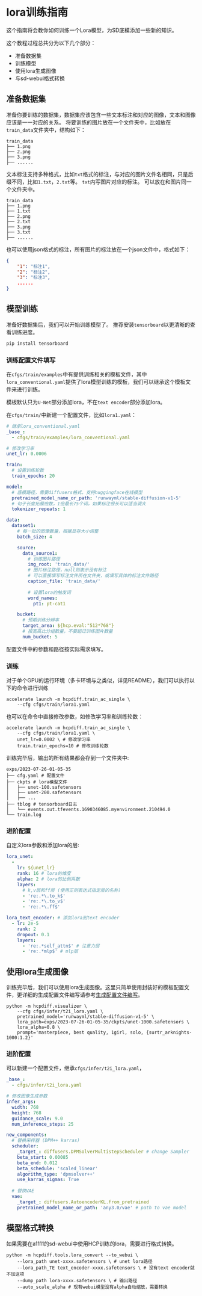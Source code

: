 # lora训练指南

这个指南将会教你如何训练一个Lora模型，为SD底模添加一些新的知识。

这个教程过程总共分为以下几个部分：
* 准备数据集
* 训练模型
* 使用lora生成图像
* 与sd-webui格式转换

## 准备数据集

准备你要训练的数据集，数据集应该包含一些文本标注和对应的图像，文本和图像应该是一一对应的关系。
将要训练的图片放在一个文件夹中，比如放在`train_data`文件夹中，结构如下：
```text
train_data
├── 1.png
├── 2.png
├── 3.png
├── ......
```

文本标注支持多种格式，比如`txt`格式的标注，与对应的图片文件名相同，只是后缀不同，比如`1.txt`，`2.txt`等。
`txt`内写图片对应的标注。
可以放在和图片同一个文件夹中。
```text
train_data
├── 1.png
├── 1.txt
├── 2.png
├── 2.txt
├── 3.png
├── 3.txt
├── ......
```

也可以使用json格式的标注，所有图片的标注放在一个json文件中，格式如下：
```json
{
    "1": "标注1",
    "2": "标注2",
    "3": "标注3",
    ......
}
```

## 模型训练

准备好数据集后，我们可以开始训练模型了。
推荐安装`tensorboard`以更清晰的查看训练进度。
```bash
pip install tensorboard
```

### 训练配置文件填写

在`cfgs/train/examples`中有提供训练相关的模板文件，其中`lora_conventional.yaml`提供了lora模型训练的模板，我们可以继承这个模板文件来进行训练。

模板默认只为`U-Net`部分添加lora，不在`text encoder`部分添加lora。

在`cfgs/train/`中新建一个配置文件，比如`lora1.yaml`：
```yaml
# 继承lora_conventional.yaml
_base_:
  - cfgs/train/examples/lora_conventional.yaml

# 修改学习率
unet_lr: 0.0006

train:
  # 设置训练轮数
  train_epochs: 20

model:
  # 底模路径，需要diffusers格式，支持huggingface在线模型
  pretrained_model_name_or_path: 'runwayml/stable-diffusion-v1-5'
  # 句子长度拓展倍数，1倍最长75个词，如果标注很长可以适当调大
  tokenizer_repeats: 1

data:
  dataset1:
    # 每一批的图像数量，根据显存大小调整
    batch_size: 4

    source:
      data_source1:
        # 训练图片路径
        img_root: 'train_data/'
        # 图片标注路径，null则表示没有标注
        # 可以直接填写标注文件所在文件夹，或填写具体的标注文件路径
        caption_file: 'train_data/'
        
        # 设置lora的触发词
        word_names:
          pt1: pt-cat1

    bucket:
      # 预期训练分辨率
      target_area: ${hcp.eval:"512*768"}
      # 按宽高比分组数量，不要超过训练图片数量
      num_bucket: 5
```

配置文件中的参数和路径按实际需求填写。

### 训练

对于单个GPU的运行环境（多卡环境与之类似，详见README），我们可以执行以下的命令进行训练

```shell
accelerate launch -m hcpdiff.train_ac_single \
    --cfg cfgs/train/lora1.yaml 
```

也可以在命令中直接修改参数，如修改学习率和训练轮数：
```shell
accelerate launch -m hcpdiff.train_ac_single \
    --cfg cfgs/train/lora1.yaml \
    unet_lr=0.0002 \ # 修改学习率
    train.train_epochs=10 # 修改训练轮数
```

训练完毕后，输出的所有结果都会存到一个文件夹中:
```text
exps/2023-07-26-01-05-35
├── cfg.yaml # 配置文件
├── ckpts # lora模型文件
│   ├── unet-100.safetensors
│   ├── unet-200.safetensors
│   ├── ...
├── tblog # tensorboard日志
│   └── events.out.tfevents.1690346085.myenvironment.210494.0
└── train.log
```

### 进阶配置

自定义lora参数和添加lora的层:
```yaml
lora_unet:
  -
    lr: ${unet_lr}
    rank: 16 # lora的维度
    alpha: 2 # lora的比例系数
    layers:
      # k,v层和ff层 (使用正则表达式指定层的名称)
      - 're:.*\.to_k$'
      - 're:.*\.to_v$'
      - 're:.*\.ff$'

lora_text_encoder: # 添加lora到text encoder
  - lr: 2e-5
    rank: 2
    dropout: 0.1
    layers:
      - 're:.*self_attn$' # 注意力层
      - 're:.*mlp$' # mlp层
```

## 使用lora生成图像

训练完毕后，我们可以使用lora生成图像。这里只简单使用封装好的模板配置文件，更详细的生成配置文件编写请参考[生成配置文件编写](../user_guides/infer.md)。
```shell
python -m hcpdiff.visualizer \
    --cfg cfgs/infer/t2i_lora.yaml \
    pretrained_model='runwayml/stable-diffusion-v1-5' \
    lora_path=exps/2023-07-26-01-05-35/ckpts/unet-1000.safetensors \
    lora_alpha=0.8 \
    prompt='masterpiece, best quality, 1girl, solo, {surtr_arknights-1000:1.2}'
```

### 进阶配置
可以新建一个配置文件，继承`cfgs/infer/t2i_lora.yaml`，
```yaml
_base_:
  - cfgs/infer/t2i_lora.yaml

# 修改图像生成参数
infer_args:
  width: 768
  height: 768
  guidance_scale: 9.0
  num_inference_steps: 25

new_components:
  # 替换采样器 (DPM++ karras)
  scheduler:
    _target_: diffusers.DPMSolverMultistepScheduler # change Sampler
    beta_start: 0.00085
    beta_end: 0.012
    beta_schedule: 'scaled_linear'
    algorithm_type: 'dpmsolver++'
    use_karras_sigmas: True
    
  # 替换VAE
  vae:
    _target_: diffusers.AutoencoderKL.from_pretrained
    pretrained_model_name_or_path: 'any3.0/vae' # path to vae model
```

## 模型格式转换

如果需要在a1111的sd-webui中使用HCP训练的lora，需要进行格式转换。
```shell
python -m hcpdiff.tools.lora_convert --to_webui \
    --lora_path unet-xxxx.safetensors \ # unet lora路径
    --lora_path_TE text_encoder-xxxx.safetensors \ # 没有text encoder就不加这项
    --dump_path lora-xxxx.safetensors \ # 输出路径
    --auto_scale_alpha # 现有webui模型没有alpha自动缩放，需要转换
```